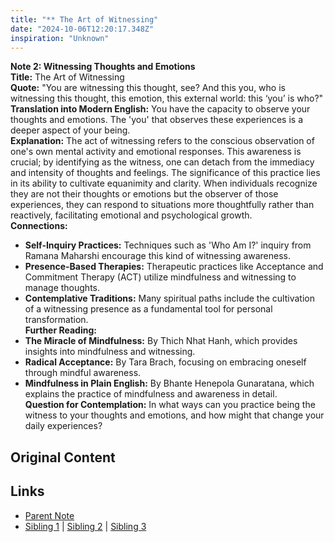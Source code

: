 ```yaml
---
title: "** The Art of Witnessing"
date: "2024-10-06T12:20:17.348Z"
inspiration: "Unknown"
---
```


  
**Note 2: Witnessing Thoughts and Emotions**  
**Title:** The Art of Witnessing  
**Quote:** "You are witnessing this thought, see? And this you, who is witnessing this thought, this emotion, this external world: this ‘you’ is who?"  
**Translation into Modern English:** You have the capacity to observe your thoughts and emotions. The 'you' that observes these experiences is a deeper aspect of your being.   
**Explanation:** The act of witnessing refers to the conscious observation of one's own mental activity and emotional responses. This awareness is crucial; by identifying as the witness, one can detach from the immediacy and intensity of thoughts and feelings. The significance of this practice lies in its ability to cultivate equanimity and clarity. When individuals recognize they are not their thoughts or emotions but the observer of those experiences, they can respond to situations more thoughtfully rather than reactively, facilitating emotional and psychological growth.  
**Connections:**  
- **Self-Inquiry Practices:** Techniques such as 'Who Am I?' inquiry from Ramana Maharshi encourage this kind of witnessing awareness.  
- **Presence-Based Therapies:** Therapeutic practices like Acceptance and Commitment Therapy (ACT) utilize mindfulness and witnessing to manage thoughts.  
- **Contemplative Traditions:** Many spiritual paths include the cultivation of a witnessing presence as a fundamental tool for personal transformation.  
**Further Reading:**  
- **The Miracle of Mindfulness:** By Thich Nhat Hanh, which provides insights into mindfulness and witnessing.  
- **Radical Acceptance:** By Tara Brach, focusing on embracing oneself through mindful awareness.  
- **Mindfulness in Plain English:** By Bhante Henepola Gunaratana, which explains the practice of mindfulness and awareness in detail.  
**Question for Contemplation:** In what ways can you practice being the witness to your thoughts and emotions, and how might that change your daily experiences?  


## Original Content



## Links

- [Parent Note](/parent-note.md)
- [Sibling 1](/zettel1.md) | [Sibling 2](/zettel2.md) | [Sibling 3](/zettel3.md)
